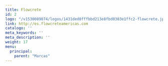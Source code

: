 ```yaml
---
title: Flowcrete
id: 2
logo: "/v1530089074/logos/1431ded0fffbbd213e8fbd0303e1ffc2-flowcrete.jpg"
link: http://es.flowcreteamericas.com
catalogo: ''
meta_keywords: ''
meta_description: ''
weight: 17
menu:
  principal:
    parent: "Marcas"
---
```

